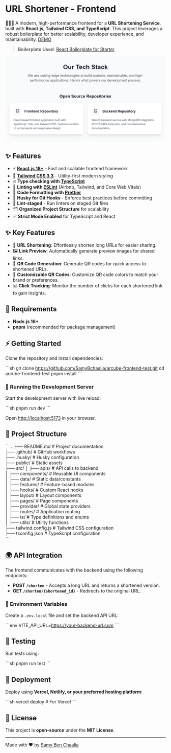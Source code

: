 # URL Shortener - Frontend

🚀🚀🚀 A modern, high-performance frontend for a **URL Shortening Service**, built with **React.js, Tailwind CSS, and TypeScript**. This project leverages a robust boilerplate for better scalability, developer experience, and maintainability.
[DEMO](https://arcube.benchaalia.com)

> **Boilerplate Used**: [React Boilerplate for Starter](https://github.com/sonht113/react-boilerplate-for-starter)

<p align="center">
<img src="public/assets/imgs/banner.png?raw=true" alt="URL Shortener Banner" />
</p>

## ✨ Features

- ⚡ **[React.js 18+](https://react.dev/)** - Fast and scalable frontend framework
- 🎨 **[Tailwind CSS 3.3](https://tailwindcss.com/)** - Utility-first modern styling
- 🔥 **Type checking with [TypeScript](https://www.typescriptlang.org/)**
- 📏 **Linting with [ESLint](https://eslint.org/)** (Airbnb, Tailwind, and Core Web Vitals)
- 💖 **Code Formatting with [Prettier](https://prettier.io/)**
- 🦊 **Husky for Git Hooks** - Enforce best practices before committing
- 🚫 **Lint-staged** - Run linters on staged Git files
- 🗂 **Organized Project Structure** for scalability
- ✅ **Strict Mode Enabled** for TypeScript and React

## ✨ Key Features

- 🔗 **URL Shortening**: Effortlessly shorten long URLs for easier sharing.
- 🖼️ **Link Preview**: Automatically generate preview images for shared links.
- 📱 **QR Code Generation**: Generate QR codes for quick access to shortened URLs.
- 🎨 **Customizable QR Codes**: Customize QR code colors to match your brand or preferences.
- 📊 **Click Tracking**: Monitor the number of clicks for each shortened link to gain insights.

## 📜 Requirements

- **Node.js 16+**
- **pnpm** (recommended for package management)

## ⚡ Getting Started

Clone the repository and install dependencies:

\`\`\`sh
git clone https://github.com/SamyBchaalia/arcube-frontend-test.git
cd arcube-frontend-test
pnpm install
\`\`\`

### 🚀 Running the Development Server

Start the development server with live reload:

\`\`\`sh
pnpm run dev
\`\`\`

Open [http://localhost:5173](http://localhost:5173) in your browser.

## 📂 Project Structure

\`\`\`
.
├── README.md # Project documentation  
├── .github/ # GitHub workflows  
├── .husky/ # Husky configuration  
├── public/ # Static assets  
├── src/
│ ├── apis/ # API calls to backend  
│ ├── components/ # Reusable UI components  
│ ├── data/ # Static data/constants  
│ ├── features/ # Feature-based modules  
│ ├── hooks/ # Custom React hooks  
│ ├── layout/ # Layout components  
│ ├── pages/ # Page components  
│ ├── provider/ # Global state providers  
│ ├── routes/ # Application routing  
│ ├── ts/ # Type definitions and enums  
│ ├── utils/ # Utility functions  
├── tailwind.config.js # Tailwind CSS configuration  
├── tsconfig.json # TypeScript configuration  
\`\`\`

## 🌍 API Integration

The frontend communicates with the backend using the following endpoints:

- **POST `/shorten`** - Accepts a long URL and returns a shortened version.
- **GET `/shorten/{shortened_id}`** - Redirects to the original URL.

### 🔑 Environment Variables

Create a `.env.local` file and set the backend API URL:

\`\`\`env
VITE_API_URL=https://your-backend-url.com
\`\`\`

## 🧪 Testing

Run tests using:

\`\`\`sh
pnpm run test
\`\`\`

## 🚀 Deployment

Deploy using **Vercel, Netlify, or your preferred hosting platform**:

\`\`\`sh
vercel deploy # For Vercel
\`\`\`

## 📜 License

This project is **open-source** under the **MIT License**.

---

Made with ♥ by [Samy Ben Chaalia](https://sami.benchaalia.com)
